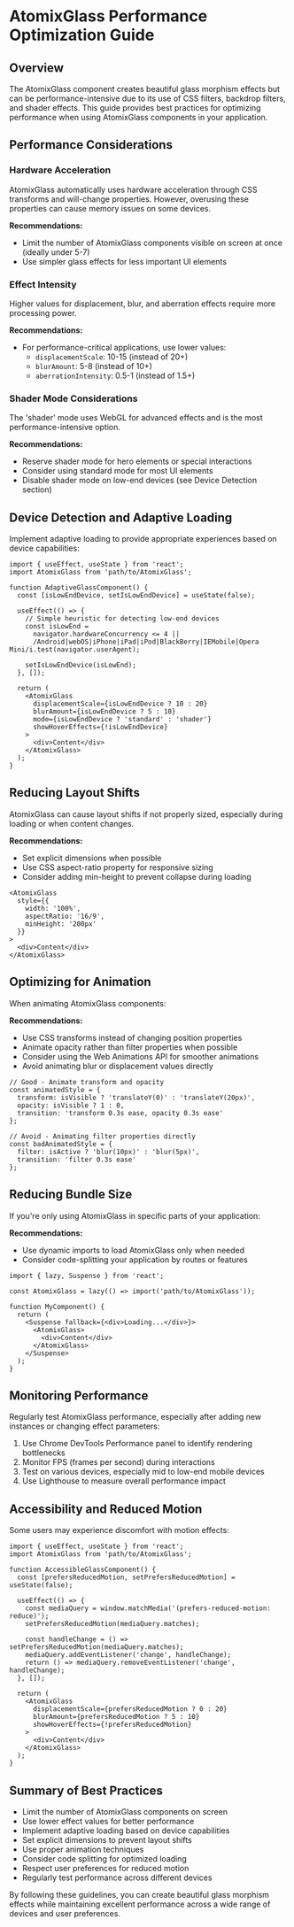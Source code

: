 # AtomixGlass Performance Optimization Guide

## Overview

The AtomixGlass component creates beautiful glass morphism effects but can be performance-intensive due to its use of CSS filters, backdrop filters, and shader effects. This guide provides best practices for optimizing performance when using AtomixGlass components in your application.

## Performance Considerations

### Hardware Acceleration

AtomixGlass automatically uses hardware acceleration through CSS transforms and will-change properties. However, overusing these properties can cause memory issues on some devices.

**Recommendations:**

- Limit the number of AtomixGlass components visible on screen at once (ideally under 5-7)
- Use simpler glass effects for less important UI elements

### Effect Intensity

Higher values for displacement, blur, and aberration effects require more processing power.

**Recommendations:**

- For performance-critical applications, use lower values:
  - `displacementScale`: 10-15 (instead of 20+)
  - `blurAmount`: 5-8 (instead of 10+)
  - `aberrationIntensity`: 0.5-1 (instead of 1.5+)

### Shader Mode Considerations

The 'shader' mode uses WebGL for advanced effects and is the most performance-intensive option.

**Recommendations:**

- Reserve shader mode for hero elements or special interactions
- Consider using standard mode for most UI elements
- Disable shader mode on low-end devices (see Device Detection section)

## Device Detection and Adaptive Loading

Implement adaptive loading to provide appropriate experiences based on device capabilities:

```tsx
import { useEffect, useState } from 'react';
import AtomixGlass from 'path/to/AtomixGlass';

function AdaptiveGlassComponent() {
  const [isLowEndDevice, setIsLowEndDevice] = useState(false);
  
  useEffect(() => {
    // Simple heuristic for detecting low-end devices
    const isLowEnd = 
      navigator.hardwareConcurrency <= 4 || 
      /Android|webOS|iPhone|iPad|iPod|BlackBerry|IEMobile|Opera Mini/i.test(navigator.userAgent);
    
    setIsLowEndDevice(isLowEnd);
  }, []);
  
  return (
    <AtomixGlass
      displacementScale={isLowEndDevice ? 10 : 20}
      blurAmount={isLowEndDevice ? 5 : 10}
      mode={isLowEndDevice ? 'standard' : 'shader'}
      showHoverEffects={!isLowEndDevice}
    >
      <div>Content</div>
    </AtomixGlass>
  );
}
```

## Reducing Layout Shifts

AtomixGlass can cause layout shifts if not properly sized, especially during loading or when content changes.

**Recommendations:**

- Set explicit dimensions when possible
- Use CSS aspect-ratio property for responsive sizing
- Consider adding min-height to prevent collapse during loading

```tsx
<AtomixGlass
  style={{
    width: '100%',
    aspectRatio: '16/9',
    minHeight: '200px'
  }}
>
  <div>Content</div>
</AtomixGlass>
```

## Optimizing for Animation

When animating AtomixGlass components:

**Recommendations:**

- Use CSS transforms instead of changing position properties
- Animate opacity rather than filter properties when possible
- Consider using the Web Animations API for smoother animations
- Avoid animating blur or displacement values directly

```tsx
// Good - Animate transform and opacity
const animatedStyle = {
  transform: isVisible ? 'translateY(0)' : 'translateY(20px)',
  opacity: isVisible ? 1 : 0,
  transition: 'transform 0.3s ease, opacity 0.3s ease'
};

// Avoid - Animating filter properties directly
const badAnimatedStyle = {
  filter: isActive ? 'blur(10px)' : 'blur(5px)',
  transition: 'filter 0.3s ease'
};
```

## Reducing Bundle Size

If you're only using AtomixGlass in specific parts of your application:

**Recommendations:**

- Use dynamic imports to load AtomixGlass only when needed
- Consider code-splitting your application by routes or features

```tsx
import { lazy, Suspense } from 'react';

const AtomixGlass = lazy(() => import('path/to/AtomixGlass'));

function MyComponent() {
  return (
    <Suspense fallback={<div>Loading...</div>}>
      <AtomixGlass>
        <div>Content</div>
      </AtomixGlass>
    </Suspense>
  );
}
```

## Monitoring Performance

Regularly test AtomixGlass performance, especially after adding new instances or changing effect parameters:

1. Use Chrome DevTools Performance panel to identify rendering bottlenecks
2. Monitor FPS (frames per second) during interactions
3. Test on various devices, especially mid to low-end mobile devices
4. Use Lighthouse to measure overall performance impact

## Accessibility and Reduced Motion

Some users may experience discomfort with motion effects:

```tsx
import { useEffect, useState } from 'react';
import AtomixGlass from 'path/to/AtomixGlass';

function AccessibleGlassComponent() {
  const [prefersReducedMotion, setPrefersReducedMotion] = useState(false);
  
  useEffect(() => {
    const mediaQuery = window.matchMedia('(prefers-reduced-motion: reduce)');
    setPrefersReducedMotion(mediaQuery.matches);
    
    const handleChange = () => setPrefersReducedMotion(mediaQuery.matches);
    mediaQuery.addEventListener('change', handleChange);
    return () => mediaQuery.removeEventListener('change', handleChange);
  }, []);
  
  return (
    <AtomixGlass
      displacementScale={prefersReducedMotion ? 0 : 20}
      blurAmount={prefersReducedMotion ? 5 : 10}
      showHoverEffects={!prefersReducedMotion}
    >
      <div>Content</div>
    </AtomixGlass>
  );
}
```

## Summary of Best Practices

- Limit the number of AtomixGlass components on screen
- Use lower effect values for better performance
- Implement adaptive loading based on device capabilities
- Set explicit dimensions to prevent layout shifts
- Use proper animation techniques
- Consider code splitting for optimized loading
- Respect user preferences for reduced motion
- Regularly test performance across different devices

By following these guidelines, you can create beautiful glass morphism effects while maintaining excellent performance across a wide range of devices and user preferences.
